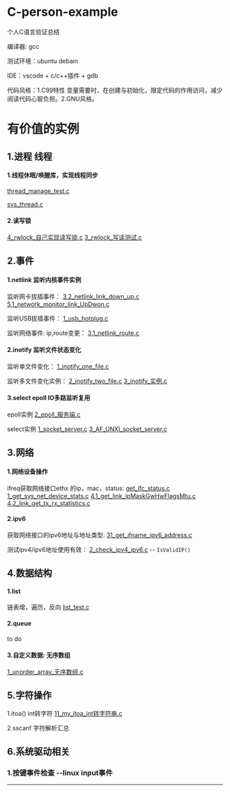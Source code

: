 # C-person-example
个人C语言验证总结

编译器: gcc

测试环境：ubuntu debain

IDE：vscode + c/c++插件 + gdb

代码风格：1.C99特性 变量需要时，在创建与初始化，限定代码的作用访问，减少阅读代码心智负担。2.GNU风格。



# **有价值的实例**

## 1.进程 线程

#### 1.线程休眠/唤醒库，实现线程同步

 [thread_manage_test.c](29_thread_pthread/24_thread_manage_test/thread_manage_test.c) 

 [sys_thread.c](29_thread_pthread/lib/sys_thread.c) 

#### 2.读写锁

 [4_rwlock_自己实现读写锁.c](29_thread_pthread/rwlock读写锁/4_rwlock_自己实现读写锁.c)  [3_rwlock_写读测试.c](29_thread_pthread/rwlock读写锁/3_rwlock_写读测试.c) 



## 2.事件

#### 1.netlink 监听内核事件实例

监听网卡拔插事件： [3.2_netlink_link_down_up.c](9_netlink/3.2_netlink_link_down_up.c)  [5.1_network_monitor_link_UpDwon.c](9_netlink/5.1_network_monitor_link_UpDwon.c) 

监听USB拔插事件： [1_usb_hotplug.c](9_netlink/1_usb_hotplug.c) 

监听网络事件: ip,route变更： [3.1_netlink_route.c](9_netlink/3.1_netlink_route.c) 



#### 2.inotify 监听文件状态变化

监听单文件变化： [1_inotify_one_file.c](18_sys/1_inotify/1_inotify_one_file.c) 

监听多文件变化实例：  [2_inotify_two_file.c](18_sys/1_inotify/2_inotify_two_file.c)   [3_inotify_实例.c](18_sys/1_inotify/3_inotify_实例.c) 



#### 3.select epoll IO多路监听复用

epoll实例 [2_epoll_服务端.c](19_network/epoll/2_epoll_服务端.c) 

select实例  [1_socket_server.c](19_network/socket/1_server_client/1_socket_server.c)  [3_AF_UNXI_socket_server.c](19_network/socket/1_server_client/3_AF_UNXI_socket_server.c) 



## 3.网络

#### 1.网络设备操作

ifreq获取网络接口ethx 的ip，mac，status: [get_ifc_status.c](19_network/ifreq/1_get_ifc_status.c)  [1_get_sys_net_device_stats.c](19_network/interface/1_get_sys_net_device_stats.c)  [4.1_get_link_ipMaskGwHwFlagsMtu.c](19_network/4.1_get_link_ipMaskGwHwFlagsMtu.c)  [4.2_link_get_tx_rx_statistics.c](19_network/4.2_link_get_tx_rx_statistics.c) 

#### 2.ipv6

获取网络接口的ipv6地址与地址类型: [31_get_ifname_ipv6_address.c](19_network/ipv6/31_get_ifname_ipv6_address.c) 

测试ipv4/ipv6地址使用有效： [2_check_ipv4_ipv6.c](19_network/2_check_ipv4_ipv6.c) -- `IsValidIP()`



## 4.数据结构

#### 1.list

链表增，遍历，反向  [list_test.c](41_自己写的库/list/list_test.c) 

#### 2.queue

to do

#### 3.自定义数据: 无序数组

 [1_unorder_array_无序数组.c](41_自己写的库/4_无序数组/1_unorder_array_无序数组.c) 



## 5.字符操作

1.itoa() int转字符  [11_my_itoa_int转字符串.c](16_string/11_my_itoa_int转字符串.c) 

2.sscanf 字符解析汇总 


## 6.系统驱动相关
### 1.按键事件检查 --linux input事件    
---